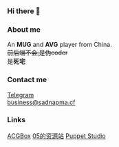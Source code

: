### Hi there 👋

### About me
An **MUG** and **AVG** player from China.<br>
~~前后端不会,是伪coder~~<br>
是**死宅**
### Contact me
[Telegram](https://t.me/SadnApChannel)<br>
<business@sadnapma.cf>
### Links
[ACGBox](https://www.ACGBox.link/)  [05的资源站](https://fx05.herokuapp.com/CN/)    [Puppet Studio](https://first-vise-159.notion.site/40ab173d2c84400fa947ebae2d478f61)

